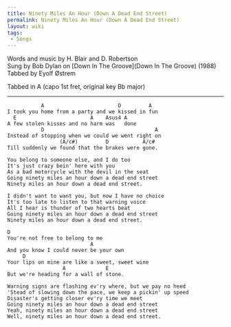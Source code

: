 ```yaml
---
title: Ninety Miles An Hour (Down A Dead End Street)
permalink: Ninety Miles An Hour (Down A Dead End Street)
layout: wiki
tags:
 - Songs
---
```


Words and music by H. Blair and D. Robertson  
Sung by Bob Dylan on [Down In The Groove](Down In The Groove)
(1988)  
Tabbed by Eyolf Østrem

Tabbed in A (capo 1st fret, original key Bb major)

* * * * *

               A                        D         A
    I took you home from a party and we kissed in fun
      E                        A    Asus4 A
    A few stolen kisses and no harm was   done
               D                                    A
    Instead of stopping when we could we went right on
                     (A/c#)         D           A/c#
    Till suddenly we found that the brakes were gone.

    You belong to someone else, and I do too
    It's just crazy bein' here with you
    As a bad motorcycle with the devil in the seat
    Going ninety miles an hour down a dead end street
    Ninety miles an hour down a dead end street.

    I didn't want to want you, but now I have no choice
    It's too late to listen to that warning voice
    All I hear is thunder of two hearts beat
    Going ninety miles an hour down a dead end street
    Ninety miles an hour down a dead end street.

    D
    You're not free to belong to me
                               A
    And you know I could never be your own
         D
    Your lips on mine are like a sweet, sweet wine
                      A             E
    But we're heading for a wall of stone.

    Warning signs are flashing ev'ry where, but we pay no heed
    'Stead of slowing down the pace, we keep a pickin' up speed
    Disaster's getting closer ev'ry time we meet
    Going ninety miles an hour down a dead end street
    Yeah, ninety miles an hour down a dead end street
    Well, ninety miles an hour down a dead end street.
